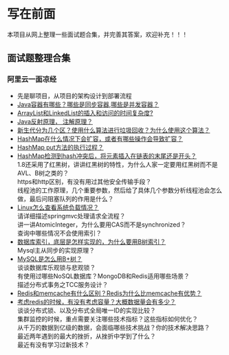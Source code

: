 # 写在前面 

本项目从网上整理一些面试题合集，并完善其答案，欢迎补充！！！

## 面试题整理合集

### 阿里云一面凉经  
- 先是聊项目，从项目的架构设计到部署流程
- [Java容器有哪些？哪些是同步容器,哪些是并发容器？](./aliyun-first-interview-fail/container.md)
- [ArrayList和LinkedList的插入和访问的时间复杂度?](./aliyun-first-interview-fail/arraylist-linkedlist.md)
- [Java反射原理， 注解原理？](./aliyun-first-interview-fail/reflect-annotation.md)
- [新生代分为几个区？使用什么算法进行垃圾回收？为什么使用这个算法？](./aliyun-first-interview-fail/jvm-memory-survivor.md)
- [HashMap在什么情况下会扩容，或者有哪些操作会导致扩容？](./aliyun-first-interview-fail/hashmap-resize.md)
- [HashMap put方法的执行过程？](./aliyun-first-interview-fail/hashmap-put.md)  
- [HashMap检测到hash冲突后，将元素插入在链表的末尾还是开头？](./aliyun-first-interview-fail/hashmap-conflict.md)  
1.8还采用了红黑树，讲讲红黑树的特性，为什么人家一定要用红黑树而不是AVL、B树之类的？  
https和http区别，有没有用过其他安全传输手段？  
线程池的工作原理，几个重要参数，然后给了具体几个参数分析线程池会怎么做，最后问阻塞队列的作用是什么？  
- [Linux怎么查看系统负载情况？](./aliyun-first-interview-fail/linux-load.md)  
请详细描述springmvc处理请求全流程？  
讲一讲AtomicInteger，为什么要用CAS而不是synchronized？  
查询中哪些情况不会使用索引？  
- [数据库索引，底层是怎样实现的，为什么要用B树索引？](./aliyun-first-interview-fail/innodb-index-implement.md)  
Mysql主从同步的实现原理？  
- [MySQL是怎么用B+树？](./aliyun-first-interview-fail/mysql-user-b+tree.md)  
谈谈数据库乐观锁与悲观锁？  
有使用过哪些NoSQL数据库？MongoDB和Redis适用哪些场景？  
描述分布式事务之TCC服务设计？  
- [Redis和memcache有什么区别？Redis为什么比memcache有优势？](./aliyun-first-interview-fail/redis-memcached.md)    
- [考虑redis的时候，有没有考虑容量？大概数据量会有多少？](./aliyun-first-interview-fail/redis-volume.md)    
谈谈分布式锁、以及分布式全局唯一ID的实现比较？  
集群监控的时候，重点需要关注哪些技术指标？这些指标如何优化？  
从千万的数据到亿级的数据，会面临哪些技术挑战？你的技术解决思路？  
最近两年遇到的最大的挫折，从挫折中学到了什么？  
最近有没有学习过新技术？
